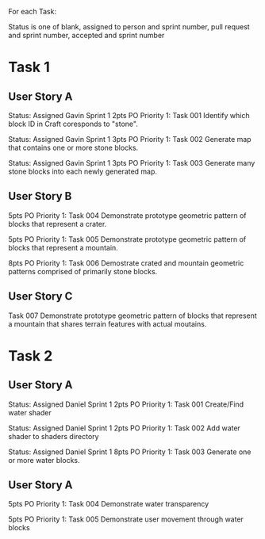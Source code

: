 For each Task:

Status is one of blank, assigned to person and sprint number, pull request and sprint number, accepted and sprint number
# Task 1
## User Story A
  Status: Assigned Gavin Sprint 1 2pts PO Priority 1: Task 001 Identify which block ID in Craft coresponds to "stone".
  
  Status: Assigned Gavin Sprint 1 3pts PO Priority 1: Task 002 Generate map that contains one or more stone blocks.
  
  Status: Assigned Gavin Sprint 1 3pts PO Priority 1: Task 003 Generate many stone blocks into each newly generated map.
  
## User Story B
  5pts PO Priority 1: Task 004 Demonstrate prototype geometric pattern of blocks that represent a crater.
  
  5pts PO Priority 1: Task 005 Demonstrate prototype geometric pattern of blocks that represent a mountain.
  
  8pts PO Priority 1: Task 006 Demostrate crated and mountain geometric patterns comprised of primarily stone blocks.

## User Story C
  Task 007 Demonstrate prototype geometric pattern of blocks that represent a mountain that shares terrain features with actual moutains.

# Task 2
## User Story A
  Status: Assigned Daniel Sprint 1 2pts PO Priority 1: Task 001 Create/Find water shader

  Status: Assigned Daniel Sprint 1 2pts PO Priority 1: Task 002 Add water shader to shaders directory

  Status: Assigned Daniel Sprint 1 8pts PO Priority 1: Task 003 Generate one or more water blocks.

## User Story A
  5pts PO Priority 1: Task 004 Demonstrate water transparency

  5pts PO Priority 1: Task 005 Demonstrate user movement through water blocks

